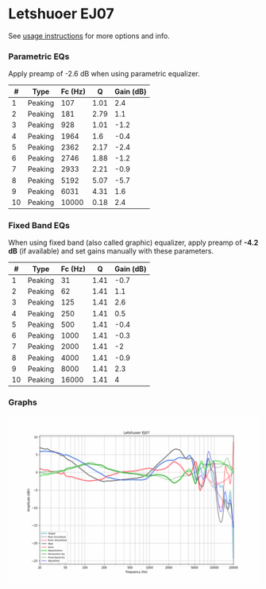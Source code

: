# Letshuoer EJ07
See [usage instructions](https://github.com/jaakkopasanen/AutoEq#usage) for more options and info.

### Parametric EQs
Apply preamp of -2.6 dB when using parametric equalizer.

|   # | Type    |   Fc (Hz) |    Q |   Gain (dB) |
|-----|---------|-----------|------|-------------|
|   1 | Peaking |       107 | 1.01 |         2.4 |
|   2 | Peaking |       181 | 2.79 |         1.1 |
|   3 | Peaking |       928 | 1.01 |        -1.2 |
|   4 | Peaking |      1964 | 1.6  |        -0.4 |
|   5 | Peaking |      2362 | 2.17 |        -2.4 |
|   6 | Peaking |      2746 | 1.88 |        -1.2 |
|   7 | Peaking |      2933 | 2.21 |        -0.9 |
|   8 | Peaking |      5192 | 5.07 |        -5.7 |
|   9 | Peaking |      6031 | 4.31 |         1.6 |
|  10 | Peaking |     10000 | 0.18 |         2.4 |

### Fixed Band EQs
When using fixed band (also called graphic) equalizer, apply preamp of **-4.2 dB** (if available) and set gains manually with these parameters.

|   # | Type    |   Fc (Hz) |    Q |   Gain (dB) |
|-----|---------|-----------|------|-------------|
|   1 | Peaking |        31 | 1.41 |        -0.7 |
|   2 | Peaking |        62 | 1.41 |         1.1 |
|   3 | Peaking |       125 | 1.41 |         2.6 |
|   4 | Peaking |       250 | 1.41 |         0.5 |
|   5 | Peaking |       500 | 1.41 |        -0.4 |
|   6 | Peaking |      1000 | 1.41 |        -0.3 |
|   7 | Peaking |      2000 | 1.41 |        -2   |
|   8 | Peaking |      4000 | 1.41 |        -0.9 |
|   9 | Peaking |      8000 | 1.41 |         2.3 |
|  10 | Peaking |     16000 | 1.41 |         4   |

### Graphs
![](./Letshuoer%20EJ07.png)
